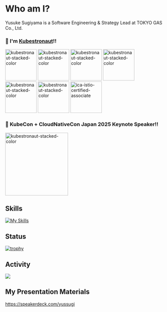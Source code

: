 # Who am I?

Yusuke Sugiyama is a Software Engineering & Strategy Lead at TOKYO GAS Co., Ltd.

### 🚢 I'm [Kubestronaut](https://www.cncf.io/training/kubestronaut/?_sft_lf-country=jp&p=yusuke-sugiyama)!!

<img width="100" alt="kubestronaut-stacked-color" src="https://github.com/user-attachments/assets/af5866d1-7c1c-41d9-90f1-b3c53fb8b7de" />
<img width="100" alt="kubestronaut-stacked-color" src="https://github.com/user-attachments/assets/c641c083-9a86-46cd-b1fd-d73cd60d734b" />
<img width="100" alt="kubestronaut-stacked-color" src="https://github.com/user-attachments/assets/36446eb0-6ec0-4850-aa8a-f733c27c5d5d" />
<img width="100" alt="kubestronaut-stacked-color" src="https://github.com/user-attachments/assets/ab209d8d-0282-494c-a9ab-7beabb1711ee" />
<img width="100" alt="kubestronaut-stacked-color" src="https://github.com/user-attachments/assets/4728f376-2b13-4ea5-972c-bfb66d3d43f3" />
<img width="100" alt="kubestronaut-stacked-color" src="https://github.com/user-attachments/assets/8d20a25f-277d-4247-afbf-59fc1d636411" />
<img width="100" height="100" alt="ica-istio-certified-associate" src="https://github.com/user-attachments/assets/d34533eb-8141-442c-b508-3c240b8a619a" />

### 📢 KubeCon + CloudNativeCon Japan 2025 Keynote Speaker!!

<a href="https://www.credly.com/badges/10d420c1-2f92-426c-bea1-7f7c2ee4ba4e/public_url">
<img width="200" alt="kubestronaut-stacked-color" src="https://github.com/user-attachments/assets/a2dfd0e4-c583-4f5b-a03d-c99fcf91a4a4" />
</a>

## Skills

[![My Skills](https://skillicons.dev/icons?i=kubernetes,docker,aws,azure,terraform,grafana,linux,nginx,html,react,nextjs,ts,nodejs,nestjs,go,java,postgres,npm,github,githubactions,md,notion)](https://skillicons.dev)

## Status

[![trophy](https://github-profile-trophy.vercel.app/?username=YusukeSugiyamaTG&theme=onedark)](https://github.com/ryo-ma/github-profile-trophy)

## Activity

![](http://github-profile-summary-cards.vercel.app/api/cards/profile-details?username=YusukeSugiyamaTG&theme=nord_bright)

## My Presentation Materials

https://speakerdeck.com/yussugi
